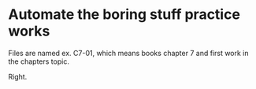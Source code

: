 # Automate the boring stuff practice works

Files are named ex. C7-01, which means books chapter 7 and first work in the chapters topic.

Right.
